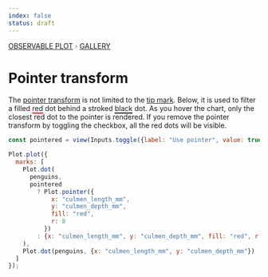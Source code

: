 ```yaml
---
index: false
status: draft
---
```


<div style="color: grey; font: 13px/25.5px var(--sans-serif); text-transform: uppercase;"><h1 style="display: none;">Plot: Pointer transform</h1><a href="/plot">Observable Plot</a> › <a href="/@observablehq/plot-gallery">Gallery</a></div>

# Pointer transform

The [pointer transform](https://observablehq.com/plot/interactions/pointer) is not limited to the [tip mark](https://observablehq.com/plot/marks/tip). Below, it is used to filter a filled <span style="border-bottom: solid 2px red;">red</span> dot behind a stroked <span style="border-bottom: solid 2px currentColor;">black</span> dot. As you hover the chart, only the closest red dot to the pointer is rendered. If you remove the pointer transform by toggling the checkbox, all the red dots will be visible.

```js
const pointered = view(Inputs.toggle({label: "Use pointer", value: true}));
```

```js echo
Plot.plot({
  marks: [
    Plot.dot(
      penguins,
      pointered
        ? Plot.pointer({
            x: "culmen_length_mm",
            y: "culmen_depth_mm",
            fill: "red",
            r: 8
          })
        : {x: "culmen_length_mm", y: "culmen_depth_mm", fill: "red", r: 8}
    ),
    Plot.dot(penguins, {x: "culmen_length_mm", y: "culmen_depth_mm"})
  ]
});
```
